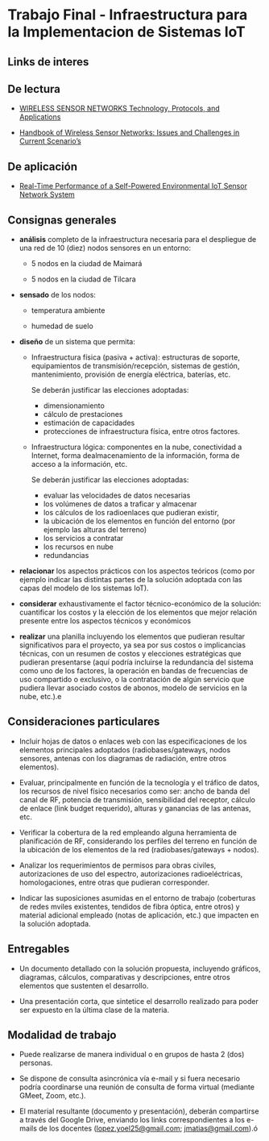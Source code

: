 # Trabajo Final  - Infraestructura para la Implementacion de Sistemas IoT

## Links de interes

## De lectura

- [WIRELESS SENSOR NETWORKS Technology, Protocols, and Applications]()

- [Handbook of Wireless Sensor Networks: Issues and Challenges in Current Scenario’s]()


## De aplicación

- [Real-Time Performance of a Self-Powered Environmental IoT Sensor Network System]()


## Consignas generales

+ **análisis** completo de la infraestructura necesaria para el despliegue de una red de 10 (diez) nodos sensores en un entorno:

  * 5 nodos en la ciudad de Maimará

  * 5 nodos en la ciudad de Tilcara


+ **sensado** de los nodos:

  * temperatura ambiente

  * humedad de suelo

+ **diseño** de un sistema que permita:

  * Infraestructura física (pasiva + activa): estructuras de soporte, equipamientos de transmisión/recepción, sistemas de gestión, mantenimiento, provisión de energía eléctrica, baterías, etc.

    Se deberán justificar las elecciones adoptadas:
      - dimensionamiento
      - cálculo de prestaciones 
      - estimación de capacidades
      - protecciones de infraestructura física, entre otros factores.



  * Infraestructura lógica: componentes en la nube, conectividad a Internet, forma dealmacenamiento de la información, forma de acceso a la información, etc.
 
    Se deberán justificar las elecciones adoptadas:
      - evaluar las velocidades de datos necesarias
      - los volúmenes de datos a traficar y almacenar
      - los cálculos de los radioenlaces que pudieran existir,
      - la ubicación de los elementos en función del entorno (por ejemplo las alturas del terreno)
      - los servicios a contratar
      - los recursos en nube
      - redundancias 


+ **relacionar** los aspectos prácticos con los aspectos teóricos (como por ejemplo indicar las distintas partes de la solución adoptada con las capas del modelo de los sistemas IoT).

+ **considerar** exhaustivamente el factor técnico-económico de la solución: cuantificar los costos y la elección de los elementos que mejor relación presente entre los aspectos técnicos y económicos

+ **realizar** una planilla incluyendo los elementos que pudieran resultar significativos para el proyecto, ya sea por sus costos o implicancias técnicas, con un resumen de costos y elecciones estratégicas que pudieran presentarse (aquí podría incluirse la redundancia del sistema como uno de los factores, la operación en bandas de frecuencias de uso compartido o exclusivo, o la contratación de algún servicio que pudiera llevar asociado costos de abonos, modelo de servicios en la nube, etc.).e


## Consideraciones particulares

- Incluir hojas de datos o enlaces web con las especificaciones de los elementos principales adoptados (radiobases/gateways, nodos sensores, antenas con los diagramas de radiación, entre otros elementos).

- Evaluar, principalmente en función de la tecnología y el tráfico de datos, los recursos de nivel físico necesarios como ser: ancho de banda del canal de RF, potencia de transmisión, sensibilidad del receptor, cálculo de enlace (link budget requerido), alturas y ganancias de las antenas, etc.
- Verificar la cobertura de la red empleando alguna herramienta de planificación de RF, considerando los perfiles del terreno en función de la ubicación de los elementos de la red (radiobases/gateways + nodos).

- Analizar los requerimientos de permisos para obras civiles, autorizaciones de uso del espectro, autorizaciones radioeléctricas, homologaciones, entre otras que pudieran corresponder.

- Indicar las suposiciones asumidas en el entorno de trabajo (coberturas de redes mviles existentes, tendidos de fibra óptica, entre otros) y material adicional empleado (notas de aplicación, etc.) que impacten en la solución adoptada.


## Entregables

- Un documento detallado con la solución propuesta, incluyendo gráficos, diagramas, cálculos, comparativas y descripciones, entre otros elementos que sustenten el desarrollo.

- Una presentación corta, que sintetice el desarrollo realizado para poder ser expuesto en la última clase de la materia.


## Modalidad de trabajo

- Puede realizarse de manera individual o en grupos de hasta 2 (dos) personas.

- Se dispone de consulta asincrónica vía e-mail y si fuera necesario podría coordinarse
una reunión de consulta de forma virtual (mediante GMeet, Zoom, etc.).

- El material resultante (documento y presentación), deberán compartirse a través del
Google Drive, enviando los links correspondientes a los e-mails de los docentes (lopez.yoel25@gmail.com; jmatias@gmail.com).ó





















